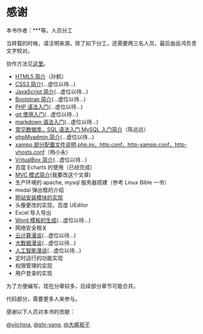 # 感谢 

本书作者：***等。人员分工

当转载的时候，请注明来源。除了如下分工，还需要两三名人员，最后由岳鸿负责文字校对。

协作方法见[这里](ch-3-20.md)。

+ [HTML5 简介](ch-1-11.md)（孙鹤）
+ [CSS3 简介](ch-1-12.md)(...虚位以待...)
+ [JavaScript 简介](ch-1-13.md)(...虚位以待...)
+ [Bootstrap 简介](ch-1-14.md)(...虚位以待...)
+ [PHP 语法入门](ch-1-15.md)(...虚位以待...)
+ [git 使用入门](appendix-e.md)(...虚位以待...)
+ [markdown 语法入门](ch-1-16.md)(...虚位以待...)
+ [常见数据库，SQL 语法入门 MySQL 入门简介](ch-1-17.md)（陈远远）
+ [phpMyadmin 简介](ch-1-04.md)(...虚位以待...)
+ [xampp 部分配置文件说明,php.ini，http.conf，http-xampp.conf，http-vhosts.conf](ch-1-18.md)（杨小永）
+ [VritualBox 简介](ch-1-19.md)(...虚位以待...)
+ 百度 Echarts 的使用（已经完成）
+ [MVC 模式简介](ch-1-08.md)(我要改这个文章)
+ 生产环境的 apache, mysql 服务器搭建（参考 Linux Bible 一书）
+ modal 弹出框的介绍
+ [网站安装模块的实现](ch-2-35.md)
+ 头像更改的实现，百度 UEditor
+ Excel 导入导出
+ [Word 模板的生成](ch-2-34.md)(...虚位以待...)
+ 网络安全相关
+ [云计算漫谈](appendix-i.md)(...虚位以待...)
+ [大数据漫谈](appendix-i.md)(...虚位以待...)
+ [人工智能漫谈](appendix-i.md)(...虚位以待...)
+ 定时运行的功能实现
+ 权限管理的实现
+ 用户登录的实现

为了方便编写，现在分章较多，后续部分章节可能合并。

代码部分，需要更多人来参与。

感谢以下人员对本书的贡献：

[@yiichina](http://www.yiichina.com/),
[@shi-yang](https://github.com/shi-yang/iisns/),
[@大裤衩子](http://www.yiichina.com/user/21428)
